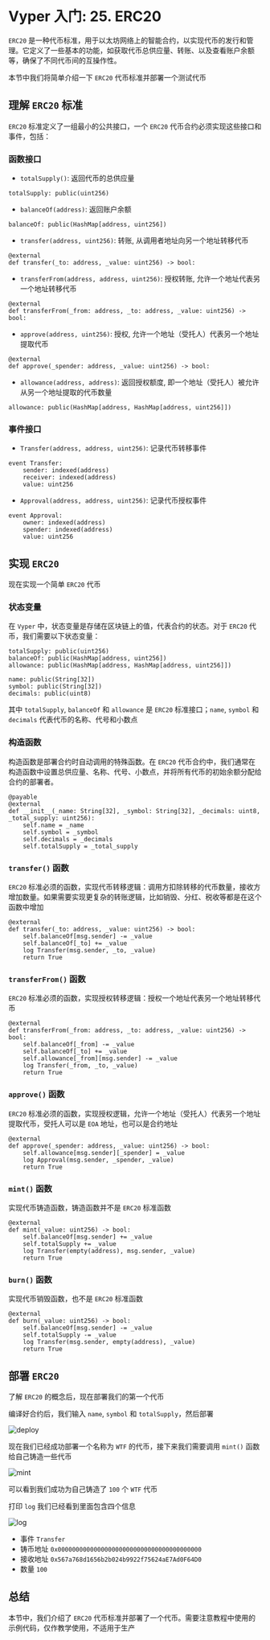 # Vyper 入门: 25. ERC20

`ERC20` 是一种代币标准，用于以太坊网络上的智能合约，以实现代币的发行和管理。它定义了一些基本的功能，如获取代币总供应量、转账、以及查看账户余额等，确保了不同代币间的互操作性。

本节中我们将简单介绍一下 `ERC20` 代币标准并部署一个测试代币

## 理解 `ERC20` 标准

`ERC20` 标准定义了一组最小的公共接口，一个 `ERC20` 代币合约必须实现这些接口和事件，包括：

### 函数接口

- `totalSupply()`: 返回代币的总供应量

```
totalSupply: public(uint256)
```

- `balanceOf(address)`: 返回账户余额

```
balanceOf: public(HashMap[address, uint256])
```

- `transfer(address, uint256)`: 转账, 从调用者地址向另一个地址转移代币

```
@external
def transfer(_to: address, _value: uint256) -> bool:
```

- `transferFrom(address, address, uint256)`: 授权转账, 允许一个地址代表另一个地址转移代币

```
@external
def transferFrom(_from: address, _to: address, _value: uint256) -> bool:
```

- `approve(address, uint256)`: 授权, 允许一个地址（受托人）代表另一个地址提取代币

```
@external
def approve(_spender: address, _value: uint256) -> bool:
```

- `allowance(address, address)`: 返回授权额度, 即一个地址（受托人）被允许从另一个地址提取的代币数量

```
allowance: public(HashMap[address, HashMap[address, uint256]])
```

### 事件接口

- `Transfer(address, address, uint256)`: 记录代币转移事件

```
event Transfer:
    sender: indexed(address)
    receiver: indexed(address)
    value: uint256
```

- `Approval(address, address, uint256)`: 记录代币授权事件

```
event Approval:
    owner: indexed(address)
    spender: indexed(address)
    value: uint256
```

## 实现 `ERC20`

现在实现一个简单 `ERC20` 代币

### 状态变量

在 `Vyper` 中，状态变量是存储在区块链上的值，代表合约的状态。对于 `ERC20` 代币，我们需要以下状态变量：

```
totalSupply: public(uint256)
balanceOf: public(HashMap[address, uint256])
allowance: public(HashMap[address, HashMap[address, uint256]])

name: public(String[32])
symbol: public(String[32])
decimals: public(uint8)
```

其中 `totalSupply`, `balanceOf` 和 `allowance` 是 `ERC20` 标准接口；`name`, `symbol` 和 `decimals` 代表代币的名称、代号和小数点

### 构造函数

构造函数是部署合约时自动调用的特殊函数。在 `ERC20` 代币合约中，我们通常在构造函数中设置总供应量、名称、代号、小数点，并将所有代币的初始余额分配给合约的部署者。

```
@payable
@external
def __init__(_name: String[32], _symbol: String[32], _decimals: uint8, _total_supply: uint256):
    self.name = _name
    self.symbol = _symbol
    self.decimals = _decimals
    self.totalSupply = _total_supply
```

### `transfer()` 函数

`ERC20` 标准必须的函数，实现代币转移逻辑：调用方扣除转移的代币数量，接收方增加数量。如果需要实现更复杂的转账逻辑，比如销毁、分红、税收等都是在这个函数中增加

```
@external
def transfer(_to: address, _value: uint256) -> bool:
    self.balanceOf[msg.sender] -= _value
    self.balanceOf[_to] += _value
    log Transfer(msg.sender, _to, _value)
    return True
```

### `transferFrom()` 函数

`ERC20` 标准必须的函数，实现授权转移逻辑：授权一个地址代表另一个地址转移代币

```
@external
def transferFrom(_from: address, _to: address, _value: uint256) -> bool:
    self.balanceOf[_from] -= _value
    self.balanceOf[_to] += _value
    self.allowance[_from][msg.sender] -= _value
    log Transfer(_from, _to, _value)
    return True
```

### `approve()` 函数

`ERC20` 标准必须的函数，实现授权逻辑，允许一个地址（受托人）代表另一个地址提取代币，受托人可以是 `EOA` 地址，也可以是合约地址

```
@external
def approve(_spender: address, _value: uint256) -> bool:
    self.allowance[msg.sender][_spender] = _value
    log Approval(msg.sender, _spender, _value)
    return True
```

### `mint()` 函数

实现代币铸造函数，铸造函数并不是 `ERC20` 标准函数

```
@external
def mint(_value: uint256) -> bool:
    self.balanceOf[msg.sender] += _value
    self.totalSupply += _value
    log Transfer(empty(address), msg.sender, _value)
    return True
```

### `burn()` 函数

实现代币销毁函数，也不是 `ERC20` 标准函数

```
@external
def burn(_value: uint256) -> bool:
    self.balanceOf[msg.sender] -= _value
    self.totalSupply -= _value
    log Transfer(msg.sender, empty(address), _value)
    return True
```

## 部署 `ERC20`

了解 `ERC20` 的概念后，现在部署我们的第一个代币

编译好合约后，我们输入 `name`, `symbol` 和 `totalSupply`，然后部署

![deploy](./images/deploy.png)

现在我们已经成功部署一个名称为 `WTF` 的代币，接下来我们需要调用 `mint()` 函数给自己铸造一些代币

![mint](./images/mint.png)

可以看到我们成功为自己铸造了 `100` 个 `WTF` 代币

打印 `log` 我们已经看到里面包含四个信息

![log](./images/log.png)

- 事件 `Transfer`
- 铸币地址 `0x0000000000000000000000000000000000000000`
- 接收地址 `0x567a768d1656b2b024b9922f75624aE7Ad0F64D0`
- 数量 `100`

## 总结

本节中，我们介绍了 `ERC20` 代币标准并部署了一个代币。需要注意教程中使用的示例代码，仅作教学使用，不适用于生产
